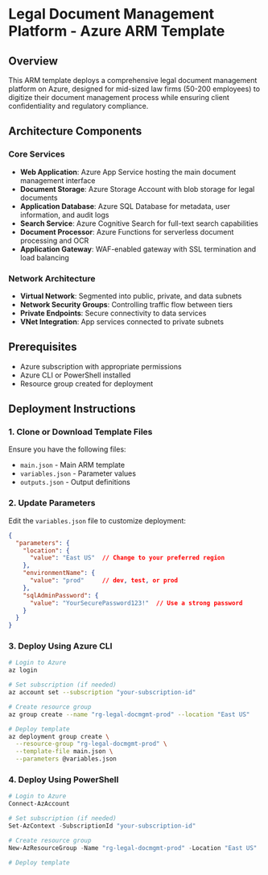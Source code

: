 # Legal Document Management Platform - Azure ARM Template

## Overview

This ARM template deploys a comprehensive legal document management platform on Azure, designed for mid-sized law firms (50-200 employees) to digitize their document management process while ensuring client confidentiality and regulatory compliance.

## Architecture Components

### Core Services
- **Web Application**: Azure App Service hosting the main document management interface
- **Document Storage**: Azure Storage Account with blob storage for legal documents
- **Application Database**: Azure SQL Database for metadata, user information, and audit logs
- **Search Service**: Azure Cognitive Search for full-text search capabilities
- **Document Processor**: Azure Functions for serverless document processing and OCR
- **Application Gateway**: WAF-enabled gateway with SSL termination and load balancing

### Network Architecture
- **Virtual Network**: Segmented into public, private, and data subnets
- **Network Security Groups**: Controlling traffic flow between tiers
- **Private Endpoints**: Secure connectivity to data services
- **VNet Integration**: App services connected to private subnets

## Prerequisites

- Azure subscription with appropriate permissions
- Azure CLI or PowerShell installed
- Resource group created for deployment

## Deployment Instructions

### 1. Clone or Download Template Files

Ensure you have the following files:
- `main.json` - Main ARM template
- `variables.json` - Parameter values
- `outputs.json` - Output definitions

### 2. Update Parameters

Edit the `variables.json` file to customize deployment:

```json
{
  "parameters": {
    "location": {
      "value": "East US"  // Change to your preferred region
    },
    "environmentName": {
      "value": "prod"     // dev, test, or prod
    },
    "sqlAdminPassword": {
      "value": "YourSecurePassword123!"  // Use a strong password
    }
  }
}
```

### 3. Deploy Using Azure CLI

```bash
# Login to Azure
az login

# Set subscription (if needed)
az account set --subscription "your-subscription-id"

# Create resource group
az group create --name "rg-legal-docmgmt-prod" --location "East US"

# Deploy template
az deployment group create \
  --resource-group "rg-legal-docmgmt-prod" \
  --template-file main.json \
  --parameters @variables.json
```

### 4. Deploy Using PowerShell

```powershell
# Login to Azure
Connect-AzAccount

# Set subscription (if needed)
Set-AzContext -SubscriptionId "your-subscription-id"

# Create resource group
New-AzResourceGroup -Name "rg-legal-docmgmt-prod" -Location "East US"

# Deploy template
